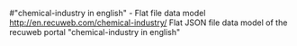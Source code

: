 #"chemical-industry in english" - Flat file data model
http://en.recuweb.com/chemical-industry/
Flat JSON file data model of the recuweb portal "chemical-industry in english"
